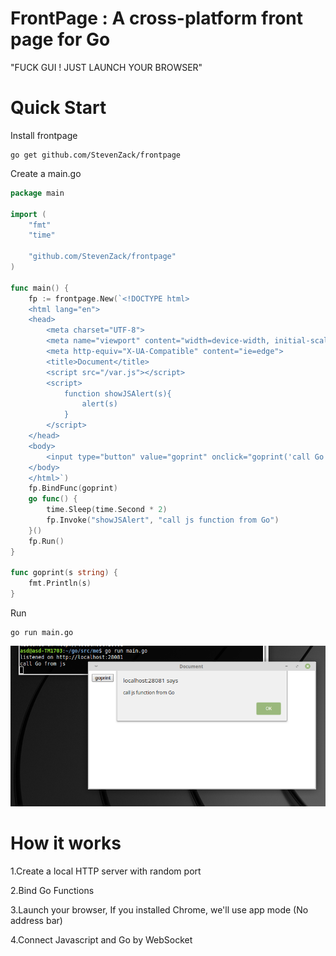 # FrontPage : A cross-platform front page for Go

"FUCK GUI ! JUST LAUNCH YOUR BROWSER"

# Quick Start

Install frontpage
```shell
go get github.com/StevenZack/frontpage
```
Create a main.go
```go
package main

import (
	"fmt"
	"time"

	"github.com/StevenZack/frontpage"
)

func main() {
	fp := frontpage.New(`<!DOCTYPE html>
	<html lang="en">
	<head>
		<meta charset="UTF-8">
		<meta name="viewport" content="width=device-width, initial-scale=1.0">
		<meta http-equiv="X-UA-Compatible" content="ie=edge">
		<title>Document</title>
		<script src="/var.js"></script>
		<script>
			function showJSAlert(s){
				alert(s)
			}
		</script>
	</head>
	<body>
		<input type="button" value="goprint" onclick="goprint('call Go from js')">
	</body>
	</html>`)
	fp.BindFunc(goprint)
	go func() {
		time.Sleep(time.Second * 2)
		fp.Invoke("showJSAlert", "call js function from Go")
	}()
	fp.Run()
}

func goprint(s string) {
	fmt.Println(s)
}

```
Run
```shell
go run main.go
```

![screenshot](/res/get_started.png)

# How it works

1.Create a local HTTP server with random port

2.Bind Go Functions

3.Launch your browser, If you installed Chrome, we'll use app mode (No address bar)

4.Connect Javascript and Go by WebSocket


